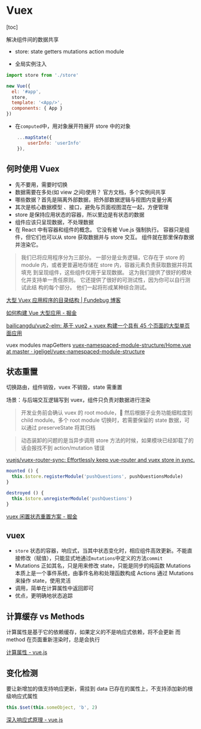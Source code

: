 # Vuex
[toc]

解决组件间的数据共享

- store: state getters mutations action module

- 全局实例注入

```js
import store from './store'

new Vue({
  el: '#app',
  store,
  template: '<App/>',
  components: { App }
})
```

- 在`computed`中，用对象展开符展开 store 中的对象

```js
    ...mapState({
        userInfo: 'userInfo'
    }),
```

## 何时使用 Vuex

- 先不要用，需要时切换
- 数据需要在多处(如 view 之间)使用？ 官方文档，多个实例间共享
- 哪些数据？首先是隔离外部数据，把外部数据逻辑与视图内变量分离
- 其次是核心数据模型 、接口，避免与页面视图混在一起，方便管理
- store 是保持应用状态的容器，所以里边是有状态的数据
- 组件应该只呈现数据，不处理数据
- 在 React 中有容器和组件的概念。 它没有被 Vue.js 强制执行。 容器只是组件，但它们也可以从 store 获取数据并与 store 交互。 组件就在那里保存数据并渲染它。

> 我们已将应用程序分为三部分。 一部分是业务逻辑，它存在于 store 的 module 内，或者更普遍地存储在 store 内，容器元素负责获取数据并将其填充
> 到呈现组件，这些组件仅用于呈现数据。 这为我们提供了很好的模块化并支持单一责任原则。 它还提供了很好的可测试性，因为你可以自行测试此结
> 构的每个部分。 他们一起将形成某种综合测试。

[大型 Vuex 应用程序的目录结构 | Fundebug 博客](https://blog.fundebug.com/2018/06/12/large-scale-vuex-application-structures/)

[如何构建 Vue 大型应用 - 掘金](https://juejin.im/post/5cb2dabde51d456e46603e02)

[bailicangdu/vue2-elm: 基于 vue2 + vuex 构建一个具有 45 个页面的大型单页面应用](https://github.com/bailicangdu/vue2-elm)

vuex modules mapGetters
[vuex-namespaced-module-structure/Home.vue at master · igeligel/vuex-namespaced-module-structure](https://github.com/igeligel/vuex-namespaced-module-structure/blob/master/src/views/Home.vue)

## 状态重置

切换路由，组件销毁，vuex 不销毁，state 需重置

场景：与后端交互逻辑写到 vuex，组件只负责对数据进行渲染

> 开发业务前会确认 vuex 的 root module， 然后根据子业务功能细粒度到 child module。多个 root module 切换时，若需要保留的 state 数据，可以通过 preserveState 将其归档

> 动态装卸的问题的是当异步调用 store 方法的时候，如果模块已经卸载了的话会报找不到 action/mutation 错误

[vuejs/vuex-router-sync: Effortlessly keep vue-router and vuex store in sync.](https://github.com/vuejs/vuex-router-sync)

```js
mounted () {
  this.$store.registerModule('pushQuestions', pushQuestionsModule)
}

destroyed () {
  this.$store.unregisterModule('pushQuestions')
}
```

[vuex 闲置状态重置方案 - 掘金](https://juejin.im/post/5a4c8da3f265da43085e6c64)

## vuex

- `store` 状态的容器，响应式，当其中状态变化时，相应组件高效更新。不能直接修改（赋值），只能显式地通过`mutations`中定义的方法`commit`
- Mutations 正如其名，只是用来修改 state，只能是同步的纯函数
  Mutations 本质上是一个事件系统，由事件名称和处理函数构成
  Actions 通过 Mutations 来操作 state，使用灵活
- 调用，简单在计算属性中返回即可
- 优点，更明确地状态追踪

## 计算缓存 vs Methods

计算属性是基于它的依赖缓存，如果定义的不是响应式依赖，将不会更新
而 method 在页面重新渲染时，总是会执行

[计算属性 - vue.js](https://cn.vuejs.org/v2/guide/computed.html#%E8%AE%A1%E7%AE%97%E5%B1%9E%E6%80%A7)

## 变化检测

要让新增加的值支持响应更新，需挂到 data 已存在的属性上，不支持添加新的根级响应式属性

```js
this.$set(this.someObject, 'b', 2)
```

[深入响应式原理 - vue.js](https://cn.vuejs.org/v2/guide/reactivity.html#%E5%A3%B0%E6%98%8E%E5%93%8D%E5%BA%94%E5%BC%8F%E5%B1%9E%E6%80%A7)

